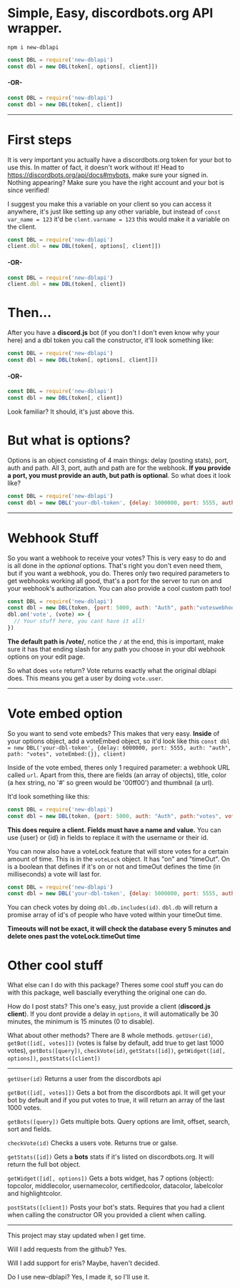 # Simple, Easy, discordbots.org API wrapper.
```
npm i new-dblapi
```

```javascript
const DBL = require('new-dblapi')
const dbl = new DBL(token[, options[, client]])
```
#### -OR-
```javascript
const DBL = require('new-dblapi')
const dbl = new DBL(token[, client])
```
***
# First steps
It is very important you actually have a discordbots.org token for your bot to use this. In matter of fact, it doesn't work without it! Head to https://discordbots.org/api/docs#mybots, make sure your signed in.
Nothing appearing? Make sure you have the right account and your bot is since verified!

I suggest you make this a variable on your client so you can access it anywhere, it's just like setting up any other variable, but instead of `const var_name = 123` it'd be `clent.varname = 123` this would make it a variable on the client.
```javascript
const DBL = require('new-dblapi')
client.dbl = new DBL(token[, options[, client]])
```
#### -OR-
```javascript
const DBL = require('new-dblapi')
client.dbl = new DBL(token[, client])
```
# Then... 
After you have a **discord.js** bot (if you don't I don't even know why your here) and a dbl token you call the constructor, it'll look something like:
```javascript
const DBL = require('new-dblapi')
const dbl = new DBL(token[, options[, client]])
```
#### -OR-
```javascript
const DBL = require('new-dblapi')
const dbl = new DBL(token[, client])
```
Look familiar? It should, it's just above this.

# But what is options?
Options is an object consisting of 4 main things: delay (posting stats), port, auth and path. All 3, port, auth and path are for the webhook. **If you provide a port, you must provide an auth, but path is optional**. So what does it look like?
```javascript
const DBL = require('new-dblapi')
const dbl = new DBL('your-dbl-token', {delay: 5000000, port: 5555, auth: "Auth", path: "dblhook"}, client)
```
***
# Webhook Stuff
So you want a webhook to receive your votes? This is very easy to do and is all done in the *optional* options. That's right you don't even need them, but if you want a webhook, you do. Theres only two required parameters to get webhooks working all good, that's a port for the server to run on and your webhook's authorization.
You can also provide a cool custom path too!
```javascript
const DBL = require('new-dblapi')
const dbl = new DBL(token, {port: 5000, auth: "Auth", path:"voteswebhook"})
dbl.on('vote', (vote) => {
  // Your stuff here, you cant have it all!
})
```
**The default path is /vote/**, notice the `/` at the end, this is important, make sure it has that ending slash for any path you choose in your dbl webhook options on your edit page.

So what does `vote` return? Vote returns exactly what the original dblapi does. This means you get a user by doing `vote.user`.
***
# Vote embed option
So you want to send vote embeds? This makes that very easy. **Inside** of your options object, add a voteEmbed object, so it'd look like this `const dbl = new DBL('your-dbl-token', {delay: 6000000, port: 5555, auth: "auth", path: "votes", voteEmbed:{}}, client)` 

Inside of the vote embed, theres only 1 required parameter: a webhook URL called `url`. Apart from this, there are fields (an array of objects), title, color (a hex string, no '#' so green would be '00ff00') and thumbnail (a url).

It'd look something like this:
```javascript
const DBL = require('new-dblapi')
const dbl = new DBL(token, {port: 5000, auth: "Auth", path:"votes", voteEmbed:{url:"webhook url",fields:[{name:"name", value:"value"}],color:"00ff00"}}, client)
```
**This does require a client. Fields must have a name and value.** You can use {user} or {id} in fields to replace it with the username or their id.

You can now also have a voteLock feature that will store votes for a certain amount of time. This is in the `voteLock` object. It has "on" and "timeOut". On is a boolean that defines if it's on or not and timeOut defines the time (in milliseconds) a vote will last for.
```javascript
const DBL = require('new-dblapi')
const dbl = new DBL('your-dbl-token', {delay: 5000000, port: 5555, auth: "Auth", path: "dblhook", voteLost:{on:true,timeOut:50000}}, client)
```
You can check votes by doing `dbl.db.includes(id)`. `dbl.db` will return a promise array of id's of people who have voted within your timeOut time.

**Timeouts will not be exact, it will check the database every 5 minutes and delete ones past the voteLock.timeOut time**

# Other cool stuff
What else can I do with this package? Theres some cool stuff you can do with this package, well bascially everything the original one can do.

How do I post stats? This one's easy, just provide a client (**discord.js client**). If you dont provide a delay in `options`, it will automatically be 30 minutes, the minimum is 15 minutes (0 to disable).

What about other methods? There are 8 whole methods. `getUser(id)`, `getBot([id[, votes]])` (votes is false by default, add true to get last 1000 votes), `getBots([query])`, `checkVote(id)`, `getStats([id])`, `getWidget([id[, options])`, `postStats([client])`

***
`getUser(id)` Returns a user from the discordbots api

`getBot([id[, votes]])` Gets a bot from the discordbots api. It will get your bot by default and if you put votes to true, it will return an array of the last 1000 votes.

`getBots([query])` Gets multiple bots. Query options are limit, offset, search, sort and fields.

`checkVote(id)` Checks a users vote. Returns true or galse.

`getStats([id])` Gets a **bots** stats if it's listed on discordbots.org. It will return the full bot object.

`getWidget([id[, options])` Gets a bots widget, has 7 options (object): topcolor, middlecolor, usernamecolor, certifiedcolor, datacolor, labelcolor and highlightcolor.

`postStats([client])` Posts your bot's stats. Requires that you had a client when calling the constructor OR you provided a client when calling. 

***
This project may stay updated when I get time.

Will I add requests from the github? Yes.

Will I add support for eris? Maybe, haven't decided.

Do I use new-dblapi? Yes, I made it, so I'll use it.